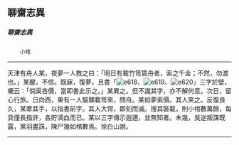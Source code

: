 

## 聊齋志異

##### 聊齋志異
　　`小棺`

* * *

天津有舟人某，夜夢一人教之曰：「明日有載竹笥賃舟者，索之千金；不然，勿渡也。」某醒，不信。既寐，復夢，且書「![e618](../../imgs/e618.gif)、![e619](../../imgs/e619.gif)、![e620](../../imgs/e620.gif)」三字於壁，囑云：「倘渠吝價，當即書此示之。」某異之。但不識其字，亦不解何意。次日，留心行旅。日向西，果有一人驅騾載笥來，問舟。某如夢索價。其人笑之。反復良久，某牽其手，以指書前字。其人大愕，即刻而滅。搜其裝載，則小棺數萬餘，每具僅長指許，各貯滴血而已。某以三字傳示遐邇，並無知者。未幾，吳逆叛謀既露，黨羽盡誅，陳尸幾如棺數焉。徐白山說。

* * *

